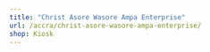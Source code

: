```yaml
---
title: "Christ Asore Wasore Ampa Enterprise"
url: /accra/christ-asore-wasore-ampa-enterprise/
shop: Kiosk
---
```

